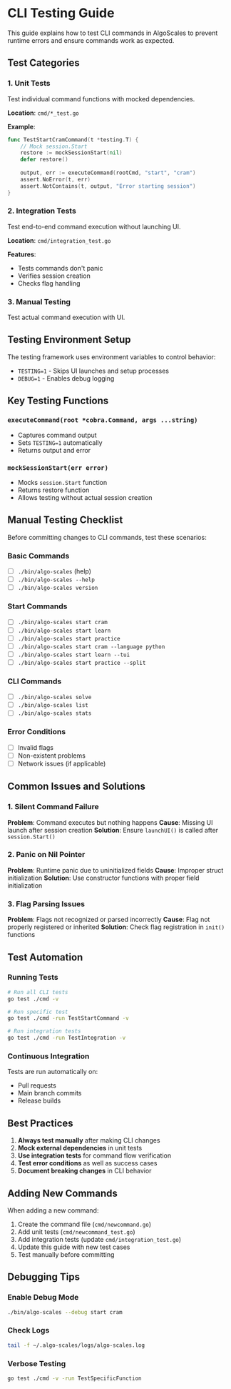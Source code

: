 # CLI Testing Guide

This guide explains how to test CLI commands in AlgoScales to prevent runtime errors and ensure commands work as expected.

## Test Categories

### 1. Unit Tests
Test individual command functions with mocked dependencies.

**Location**: `cmd/*_test.go`

**Example**:
```go
func TestStartCramCommand(t *testing.T) {
    // Mock session.Start
    restore := mockSessionStart(nil)
    defer restore()
    
    output, err := executeCommand(rootCmd, "start", "cram")
    assert.NoError(t, err)
    assert.NotContains(t, output, "Error starting session")
}
```

### 2. Integration Tests
Test end-to-end command execution without launching UI.

**Location**: `cmd/integration_test.go`

**Features**:
- Tests commands don't panic
- Verifies session creation
- Checks flag handling

### 3. Manual Testing
Test actual command execution with UI.

## Testing Environment Setup

The testing framework uses environment variables to control behavior:

- `TESTING=1` - Skips UI launches and setup processes
- `DEBUG=1` - Enables debug logging

## Key Testing Functions

### `executeCommand(root *cobra.Command, args ...string)`
- Captures command output
- Sets `TESTING=1` automatically
- Returns output and error

### `mockSessionStart(err error)`
- Mocks `session.Start` function
- Returns restore function
- Allows testing without actual session creation

## Manual Testing Checklist

Before committing changes to CLI commands, test these scenarios:

### Basic Commands
- [ ] `./bin/algo-scales` (help)
- [ ] `./bin/algo-scales --help`
- [ ] `./bin/algo-scales version`

### Start Commands
- [ ] `./bin/algo-scales start cram`
- [ ] `./bin/algo-scales start learn`
- [ ] `./bin/algo-scales start practice`
- [ ] `./bin/algo-scales start cram --language python`
- [ ] `./bin/algo-scales start learn --tui`
- [ ] `./bin/algo-scales start practice --split`

### CLI Commands
- [ ] `./bin/algo-scales solve`
- [ ] `./bin/algo-scales list`
- [ ] `./bin/algo-scales stats`

### Error Conditions
- [ ] Invalid flags
- [ ] Non-existent problems
- [ ] Network issues (if applicable)

## Common Issues and Solutions

### 1. Silent Command Failure
**Problem**: Command executes but nothing happens
**Cause**: Missing UI launch after session creation
**Solution**: Ensure `launchUI()` is called after `session.Start()`

### 2. Panic on Nil Pointer
**Problem**: Runtime panic due to uninitialized fields
**Cause**: Improper struct initialization
**Solution**: Use constructor functions with proper field initialization

### 3. Flag Parsing Issues
**Problem**: Flags not recognized or parsed incorrectly
**Cause**: Flag not properly registered or inherited
**Solution**: Check flag registration in `init()` functions

## Test Automation

### Running Tests
```bash
# Run all CLI tests
go test ./cmd -v

# Run specific test
go test ./cmd -run TestStartCommand -v

# Run integration tests
go test ./cmd -run TestIntegration -v
```

### Continuous Integration
Tests are run automatically on:
- Pull requests
- Main branch commits
- Release builds

## Best Practices

1. **Always test manually** after making CLI changes
2. **Mock external dependencies** in unit tests
3. **Use integration tests** for command flow verification
4. **Test error conditions** as well as success cases
5. **Document breaking changes** in CLI behavior

## Adding New Commands

When adding a new command:

1. Create the command file (`cmd/newcommand.go`)
2. Add unit tests (`cmd/newcommand_test.go`)
3. Add integration tests (update `cmd/integration_test.go`)
4. Update this guide with new test cases
5. Test manually before committing

## Debugging Tips

### Enable Debug Mode
```bash
./bin/algo-scales --debug start cram
```

### Check Logs
```bash
tail -f ~/.algo-scales/logs/algo-scales.log
```

### Verbose Testing
```bash
go test ./cmd -v -run TestSpecificFunction
```